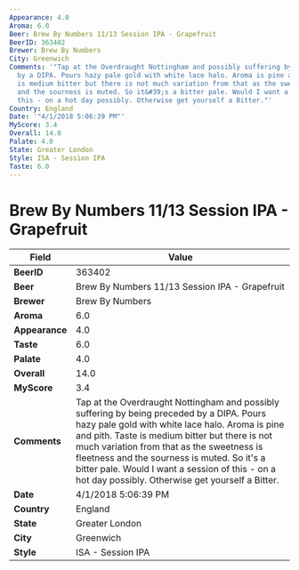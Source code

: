 ```yaml
---
Appearance: 4.0
Aroma: 6.0
Beer: Brew By Numbers 11/13 Session IPA - Grapefruit
BeerID: 363402
Brewer: Brew By Numbers
City: Greenwich
Comments: '"Tap at the Overdraught Nottingham and possibly suffering by being preceded
  by a DIPA. Pours hazy pale gold with white lace halo. Aroma is pine and pith. Taste
  is medium bitter but there is not much variation from that as the sweetness is fleetness
  and the sourness is muted. So it&#39;s a bitter pale. Would I want a session of
  this - on a hot day possibly. Otherwise get yourself a Bitter."'
Country: England
Date: '"4/1/2018 5:06:39 PM"'
MyScore: 3.4
Overall: 14.0
Palate: 4.0
State: Greater London
Style: ISA - Session IPA
Taste: 6.0
---
```


# Brew By Numbers 11/13 Session IPA - Grapefruit

| Field         | Value |
|---------------|-------|
| **BeerID** | 363402 |
| **Beer** | Brew By Numbers 11/13 Session IPA - Grapefruit |
| **Brewer** | Brew By Numbers |
| **Aroma** | 6.0 |
| **Appearance** | 4.0 |
| **Taste** | 6.0 |
| **Palate** | 4.0 |
| **Overall** | 14.0 |
| **MyScore** | 3.4 |
| **Comments** | Tap at the Overdraught Nottingham and possibly suffering by being preceded by a DIPA. Pours hazy pale gold with white lace halo. Aroma is pine and pith. Taste is medium bitter but there is not much variation from that as the sweetness is fleetness and the sourness is muted. So it&#39;s a bitter pale. Would I want a session of this - on a hot day possibly. Otherwise get yourself a Bitter. |
| **Date** | 4/1/2018 5:06:39 PM |
| **Country** | England |
| **State** | Greater London |
| **City** | Greenwich |
| **Style** | ISA - Session IPA |

